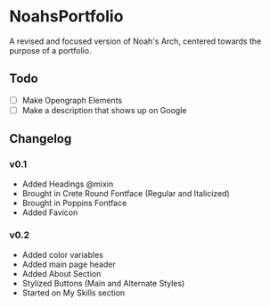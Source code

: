 # NoahsPortfolio
 A revised and focused version of Noah's Arch, centered towards the purpose of a portfolio.

## Todo
- [ ] Make Opengraph Elements
- [ ] Make a description that shows up on Google

## Changelog
### v0.1
- Added Headings @mixin
- Brought in Crete Round Fontface (Regular and Italicized)
- Brought in Poppins Fontface
- Added Favicon
### v0.2
- Added color variables
- Added main page header
- Added About Section
- Stylized Buttons (Main and Alternate Styles)
- Started on My Skills section